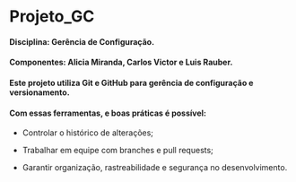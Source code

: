 # Projeto_GC

  #### Disciplina: Gerência de Configuração.
  #### Componentes: Alicia Miranda, Carlos Victor e Luis Rauber.

#### Este projeto utiliza Git e GitHub para gerência de configuração e versionamento.
#### Com essas ferramentas, e boas práticas é possível:

- Controlar o histórico de alterações;

- Trabalhar em equipe com branches e pull requests;

- Garantir organização, rastreabilidade e segurança no desenvolvimento.